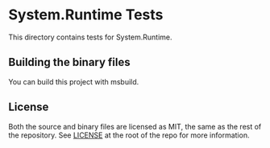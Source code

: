 # System.Runtime Tests

This directory contains tests for System.Runtime.

## Building the binary files

You can build this project with msbuild.

## License

Both the source and binary files are licensed as MIT, the same as the rest of the repository. See [LICENSE](https://github.com/dotnet/runtime/blob/main/LICENSE.TXT) at the root of the repo for more information.
